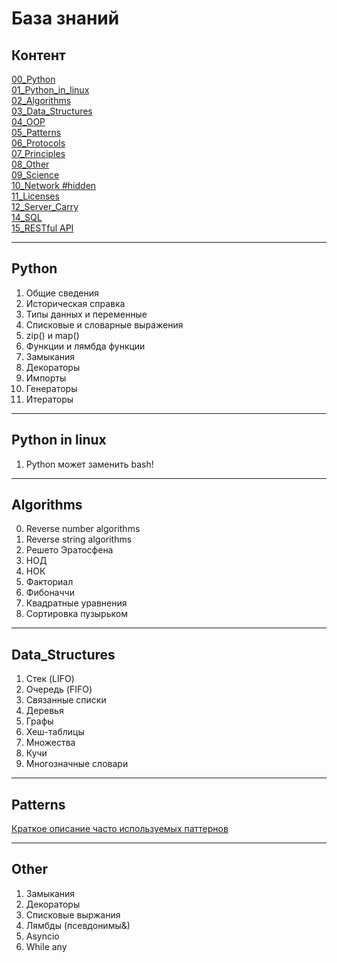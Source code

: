 # База знаний


## Контент

[00_Python](#Python)  
[01_Python_in_linux](#Python-in-linux)      
[02_Algorithms](#Algorithms)  
[03_Data_Structures](#Data_Structures)    
[04_OOP]()  
[05_Patterns](#Patterns)  
[06_Protocols]()    
[07_Principles]()  
[08_Other](#Other)  
[09_Science]()  
[10_Network #hidden]()      
[11_Licenses]()  
[12_Server_Carry]()  
[14_SQL]()  
[15_RESTful API]()


----
## Python 
1. Общие сведения
2. Историческая справка
3. Типы данных и переменные
4. Списковые и словарные выражения 
5. zip() и map()  
6. Функции и лямбда функции    
7. Замыкания    
8. Декораторы    
9. Импорты    
10. Генераторы  
11. Итераторы  


----
## Python in linux
1. Python может заменить bash!
  

----
## Algorithms
0. Reverse number algorithms
1. Reverse string algorithms
2. Решето Эратосфена
3. НОД
4. НОК
5. Факториал
6. Фибоначчи
7. Квадратные уравнения
8. Сортировка пузырьком


----
## Data_Structures
1. Стек (LIFO)
2. Очередь (FIFO)
3. Связанные списки 
4. Деревья
5. Графы
6. Хеш-таблицы
7. Множества
8. Кучи
9. Многозначные словари


----
## Patterns 
[Краткое описание часто используемых паттернов](https://habr.com/ru/articles/785476/)


---- 
## Other  

1. Замыкания
2. Декораторы
3. Списковые выржания
4. Лямбды (псевдонимы&)
5. Asyncio
6. While any
